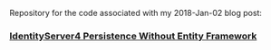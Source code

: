 Repository for the code associated with my 2018-Jan-02 blog post:

### [IdentityServer4 Persistence Without Entity Framework](https://mcguirev10.com/2018/01/02/identityserver4-without-entity-framework.html)
